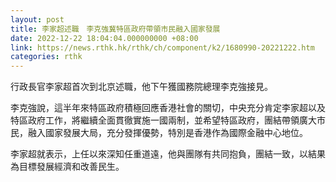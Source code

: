 ```yaml
---
layout: post
title: 李家超述職　李克強冀特區政府帶領市民融入國家發展
date: 2022-12-22 18:04:04.000000000 +08:00
link: https://news.rthk.hk/rthk/ch/component/k2/1680990-20221222.htm
categories: rthk
---
```


行政長官李家超首次到北京述職，他下午獲國務院總理李克強接見。

李克強說，這半年來特區政府積極回應香港社會的關切，中央充分肯定李家超以及特區政府工作，將繼續全面貫徹實施一國兩制，並希望特區政府，團結帶領廣大市民，融入國家發展大局，充分發揮優勢，特別是香港作為國際金融中心地位。

李家超就表示，上任以來深知任重道遠，他與團隊有共同抱負，團結一致，以結果為目標發展經濟和改善民生。
